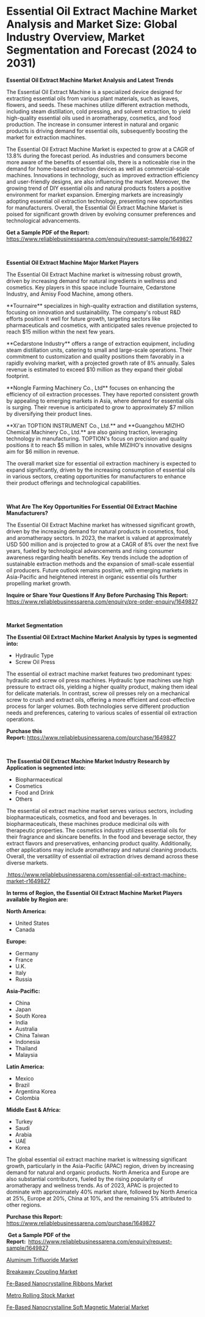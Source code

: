 <p><h1>Essential Oil Extract Machine Market Analysis and Market Size: Global Industry Overview, Market Segmentation and Forecast (2024 to 2031)</h1></p><p><strong>Essential Oil Extract Machine Market Analysis and Latest Trends</strong></p>
<p><p>The Essential Oil Extract Machine is a specialized device designed for extracting essential oils from various plant materials, such as leaves, flowers, and seeds. These machines utilize different extraction methods, including steam distillation, cold pressing, and solvent extraction, to yield high-quality essential oils used in aromatherapy, cosmetics, and food production. The increase in consumer interest in natural and organic products is driving demand for essential oils, subsequently boosting the market for extraction machines.</p><p>The Essential Oil Extract Machine Market is expected to grow at a CAGR of 13.8% during the forecast period. As industries and consumers become more aware of the benefits of essential oils, there is a noticeable rise in the demand for home-based extraction devices as well as commercial-scale machines. Innovations in technology, such as improved extraction efficiency and user-friendly designs, are also influencing the market. Moreover, the growing trend of DIY essential oils and natural products fosters a positive environment for market expansion. Emerging markets are increasingly adopting essential oil extraction technology, presenting new opportunities for manufacturers. Overall, the Essential Oil Extract Machine Market is poised for significant growth driven by evolving consumer preferences and technological advancements.</p></p>
<p><strong>Get a Sample PDF of the Report:&nbsp;</strong> <a href="https://www.reliablebusinessarena.com/enquiry/request-sample/1649827?utm_campaign=1292&utm_medium=2&utm_source=Github&utm_content=ia&utm_term=15102024&utm_id=essential-oil-extract-machine">https://www.reliablebusinessarena.com/enquiry/request-sample/1649827</a></p>
<p>&nbsp;</p>
<p><strong>Essential Oil Extract Machine Major Market Players</strong></p>
<p><p>The Essential Oil Extract Machine market is witnessing robust growth, driven by increasing demand for natural ingredients in wellness and cosmetics. Key players in this space include Tournaire, Cedarstone Industry, and Amisy Food Machine, among others.</p><p>**Tournaire** specializes in high-quality extraction and distillation systems, focusing on innovation and sustainability. The company's robust R&D efforts position it well for future growth, targeting sectors like pharmaceuticals and cosmetics, with anticipated sales revenue projected to reach $15 million within the next few years.</p><p>**Cedarstone Industry** offers a range of extraction equipment, including steam distillation units, catering to small and large-scale operations. Their commitment to customization and quality positions them favorably in a rapidly evolving market, with a projected growth rate of 8% annually. Sales revenue is estimated to exceed $10 million as they expand their global footprint.</p><p>**Nongle Farming Machinery Co., Ltd** focuses on enhancing the efficiency of oil extraction processes. They have reported consistent growth by appealing to emerging markets in Asia, where demand for essential oils is surging. Their revenue is anticipated to grow to approximately $7 million by diversifying their product lines.</p><p>**Xi'an TOPTION INSTRUMENT Co., Ltd.** and **Guangzhou MIZIHO Chemical Machinery Co., Ltd.** are also gaining traction, leveraging technology in manufacturing. TOPTION's focus on precision and quality positions it to reach $5 million in sales, while MIZIHO's innovative designs aim for $6 million in revenue.</p><p>The overall market size for essential oil extraction machinery is expected to expand significantly, driven by the increasing consumption of essential oils in various sectors, creating opportunities for manufacturers to enhance their product offerings and technological capabilities.</p></p>
<p>&nbsp;</p>
<p><strong>What Are The Key Opportunities For Essential Oil Extract Machine Manufacturers?</strong></p>
<p><p>The Essential Oil Extract Machine market has witnessed significant growth, driven by the increasing demand for natural products in cosmetics, food, and aromatherapy sectors. In 2023, the market is valued at approximately USD 500 million and is projected to grow at a CAGR of 8% over the next five years, fueled by technological advancements and rising consumer awareness regarding health benefits. Key trends include the adoption of sustainable extraction methods and the expansion of small-scale essential oil producers. Future outlook remains positive, with emerging markets in Asia-Pacific and heightened interest in organic essential oils further propelling market growth.</p></p>
<p><strong>Inquire or Share Your Questions If Any Before Purchasing This Report:</strong> <a href="https://www.reliablebusinessarena.com/enquiry/pre-order-enquiry/1649827?utm_campaign=1292&utm_medium=2&utm_source=Github&utm_content=ia&utm_term=15102024&utm_id=essential-oil-extract-machine">https://www.reliablebusinessarena.com/enquiry/pre-order-enquiry/1649827</a></p>
<p>&nbsp;</p>
<p><strong>Market Segmentation</strong></p>
<p><strong>The Essential Oil Extract Machine Market Analysis by types is segmented into:</strong></p>
<p><ul><li>Hydraulic Type</li><li>Screw Oil Press</li></ul></p>
<p><p>The essential oil extract machine market features two predominant types: hydraulic and screw oil press machines. Hydraulic type machines use high pressure to extract oils, yielding a higher quality product, making them ideal for delicate materials. In contrast, screw oil presses rely on a mechanical screw to crush and extract oils, offering a more efficient and cost-effective process for larger volumes. Both technologies serve different production needs and preferences, catering to various scales of essential oil extraction operations.</p></p>
<p><strong>Purchase this Report:&nbsp;</strong><a href="https://www.reliablebusinessarena.com/purchase/1649827?utm_campaign=1292&utm_medium=2&utm_source=Github&utm_content=ia&utm_term=15102024&utm_id=essential-oil-extract-machine">https://www.reliablebusinessarena.com/purchase/1649827</a></p>
<p>&nbsp;</p>
<p><strong>The Essential Oil Extract Machine Market Industry Research by Application is segmented into:</strong></p>
<p><ul><li>Biopharmaceutical</li><li>Cosmetics</li><li>Food and Drink</li><li>Others</li></ul></p>
<p><p>The essential oil extract machine market serves various sectors, including biopharmaceuticals, cosmetics, and food and beverages. In biopharmaceuticals, these machines produce medicinal oils with therapeutic properties. The cosmetics industry utilizes essential oils for their fragrance and skincare benefits. In the food and beverage sector, they extract flavors and preservatives, enhancing product quality. Additionally, other applications may include aromatherapy and natural cleaning products. Overall, the versatility of essential oil extraction drives demand across these diverse markets.</p></p>
<p><a href="https://www.reliablebusinessarena.com/essential-oil-extract-machine-market-r1649827?utm_campaign=1292&utm_medium=2&utm_source=Github&utm_content=ia&utm_term=15102024&utm_id=essential-oil-extract-machine">&nbsp;https://www.reliablebusinessarena.com/essential-oil-extract-machine-market-r1649827</a></p>
<p><strong>In terms of Region, the Essential Oil Extract Machine Market Players available by Region are:</strong></p>
<p>
    <p> <strong> North America: </strong>
        <ul>
            <li>United States</li>
            <li>Canada</li>
        </ul>
        </p> 
    <p> <strong> Europe: </strong>
        <ul>
            <li>Germany</li>
            <li>France</li>
            <li>U.K.</li>
            <li>Italy</li>
            <li>Russia</li>
        </ul>
        </p> 
    <p> <strong> Asia-Pacific: </strong>
        <ul>
            <li>China</li>
            <li>Japan</li>
            <li>South Korea</li>
            <li>India</li>
            <li>Australia</li>
            <li>China Taiwan</li>
            <li>Indonesia</li>
            <li>Thailand</li>
            <li>Malaysia</li>
        </ul>
        </p> 
    <p> <strong> Latin America: </strong>
        <ul>
            <li>Mexico</li>
            <li>Brazil</li>
            <li>Argentina Korea</li>
            <li>Colombia</li>
        </ul>
        </p> 
    <p> <strong> Middle East & Africa: </strong>
        <ul>
            <li>Turkey</li>
            <li>Saudi</li>
            <li>Arabia</li>
            <li>UAE</li>
            <li>Korea</li>
        </ul>
    </p>
    </p>
<p><p>The global essential oil extract machine market is witnessing significant growth, particularly in the Asia-Pacific (APAC) region, driven by increasing demand for natural and organic products. North America and Europe are also substantial contributors, fueled by the rising popularity of aromatherapy and wellness trends. As of 2023, APAC is projected to dominate with approximately 40% market share, followed by North America at 25%, Europe at 20%, China at 10%, and the remaining 5% attributed to other regions.</p></p>
<p><strong>Purchase this Report: </strong><a href="https://www.reliablebusinessarena.com/purchase/1649827?utm_campaign=1292&utm_medium=2&utm_source=Github&utm_content=ia&utm_term=15102024&utm_id=essential-oil-extract-machine">https://www.reliablebusinessarena.com/purchase/1649827</a></p>
<p>&nbsp;<strong>Get a Sample PDF of the Report:&nbsp;&nbsp;</strong><a href="https://www.reliablebusinessarena.com/enquiry/request-sample/1649827?utm_campaign=1292&utm_medium=2&utm_source=Github&utm_content=ia&utm_term=15102024&utm_id=essential-oil-extract-machine">https://www.reliablebusinessarena.com/enquiry/request-sample/1649827</a></p>
<p><strong></strong></p>
<p><p><a href="https://www.linkedin.com/pulse/aluminum-trifluoride-value-chain-analysis-from-raw-materials-8zyjc?trk=public_post_embed_feed-article-content&utm_campaign=1292&utm_medium=2&utm_source=Github&utm_content=ia&utm_term=15102024&utm_id=essential-oil-extract-machine">Aluminum Trifluoride Market</a></p><p><a href="https://www.linkedin.com/pulse/breakaway-coupling-market2024-2031-industry-insights-investment-kv39c?trk=public_post_embed_feed-article-content&utm_campaign=1292&utm_medium=2&utm_source=Github&utm_content=ia&utm_term=15102024&utm_id=essential-oil-extract-machine">Breakaway Coupling Market</a></p><p><a href="https://github.com/trinityagqtf/Market-Research-Report-List-1/blob/main/fe-based-nanocrystalline-ribbons-market.md?utm_campaign=1292&utm_medium=2&utm_source=Github&utm_content=ia&utm_term=15102024&utm_id=essential-oil-extract-machine">Fe-Based Nanocrystalline Ribbons Market</a></p><p><a href="https://www.linkedin.com/pulse/mapping-metro-rolling-stock-market-trends-challenges-breakthroughs-lvhpf?utm_campaign=1292&utm_medium=2&utm_source=Github&utm_content=ia&utm_term=15102024&utm_id=essential-oil-extract-machine">Metro Rolling Stock Market</a></p><p><a href="https://github.com/annabelpric84w/Market-Research-Report-List-1/blob/main/fe-based-nanocrystalline-soft-magnetic-material-market.md?utm_campaign=1292&utm_medium=2&utm_source=Github&utm_content=ia&utm_term=15102024&utm_id=essential-oil-extract-machine">Fe-Based Nanocrystalline Soft Magnetic Material Market</a></p></p>